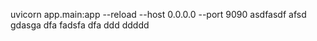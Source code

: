 uvicorn app.main:app --reload --host 0.0.0.0 --port 9090
asdfasdf
afsd
gdasga
dfa
fadsfa
dfa
ddd
ddddd
